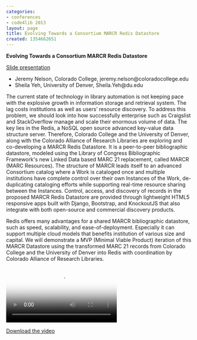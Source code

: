 ```yaml
---
categories:
- conferences
- code4lib 2013
layout: page
title: Evolving Towards a Consortium MARCR Redis Datastore
created: 1354662651
---
```

<strong>Evolving Towards a Consortium MARCR Redis Datastore</strong>
<br/>
<p><a href="http://tuttdemo.coloradocollege.edu/code4lib/">Slide presentation</a></p>

<ul>
<li>Jeremy Nelson, Colorado College, jeremy.nelson@coloradocollege.edu</li>
<li>Sheila Yeh, University of Denver, Sheila.Yeh@du.edu</li>
</ul>

The current state of technology in library automation is not keeping pace with the explosive growth in information storage and retrieval system. The lag costs institutions as well as users’ resource discovery. To address this problem, we should look into how successfully enterprise such as Craigslist and StackOverflow manage and scale their enormous volume of data. The key lies in the Redis, a NoSQL open source advanced key-value data structure server. Therefore, Colorado College and the University of Denver, along with the Colorado Alliance of Research Libraries are exploring and co-developing a MARCR Redis Datastore. It is a peer-to-peer bibliographic datastore, modeled using the Library of Congress Bibliographic Framework's new Linked Data based MARC 21 replacement, called MARCR (MARC Resources). The structure of MARCR leads itself to an advanced Consortium catalog where a Work is cataloged once and multiple institutions have complete control over their own Instances of the Work, de-duplicating cataloging efforts while supporting real-time resource sharing between the Instances. Control, access, and discovery of records in the proposed MARCR Redis Datastore are provided through lightweight HTML5 responsive apps built with Django, Bootstrap, and KnockoutJS that also integrate with both open-source and commercial discovery products.

Redis offers many advantages for a shared MARCR bibliographic datastore, such as speed, scalability, and ease-of-deployment. Especially it can support multiple cloud models that benefits institution of various size and capital. We will demonstrate a MVP (Minimal Viable Product) iteration of this MARCR Datastore using the transformed MARC 21 records from Colorado College and the University of Denver into Redis with coordination by Colorado Alliance of Research Libraries.

<video controls="" poster="https://ia601207.us.archive.org/8/items/Day2JeremyNelsonAndSheilaYeh/Day2-Jeremy%20Nelson%20and%20Sheila%20Yeh.gif"><source src="https://ia601207.us.archive.org/8/items/Day2JeremyNelsonAndSheilaYeh/Day2-Jeremy%20Nelson%20and%20Sheila%20Yeh.mp4" type="video/mp4"><source src="https://ia601207.us.archive.org/8/items/Day2JeremyNelsonAndSheilaYeh/Day2-Jeremy%20Nelson%20and%20Sheila%20Yeh.ogv" type="video/ogg"></video><p><a href="https://ia601207.us.archive.org/8/items/Day2JeremyNelsonAndSheilaYeh/Day2-Jeremy%20Nelson%20and%20Sheila%20Yeh.mp4">Download the video</a></p>
